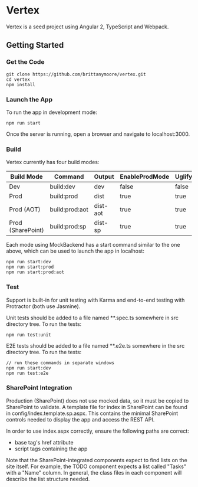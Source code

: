 # Vertex

Vertex is a seed project using Angular 2, TypeScript and Webpack.

## Getting Started

### Get the Code

```
git clone https://github.com/brittanymoore/vertex.git
cd vertex
npm install
```

### Launch the App

To run the app in development mode:

```
npm run start
```

Once the server is running, open a browser and navigate to localhost:3000.

### Build

Vertex currently has four build modes: 

| Build Mode        | Command        | Output   | EnableProdMode | Uglify | AOT     | MockBackend |
| ----------------- | -------------- | -------  | -------------- | ------ | ------- | ----------- |
| Dev               | build:dev      | dev      | false          | false  | false   | true        |
| Prod              | build:prod     | dist     | true           | true   | false   | true        |
| Prod (AOT)        | build:prod:aot | dist-aot | true           | true   | true    | true        |
| Prod (SharePoint) | build:prod:sp  | dist-sp  | true           | true   | false   | false       |

Each mode using MockBackend has a start command similar to the one above, which can be used to launch the app in localhost:

```
npm run start:dev
npm run start:prod
npm run start:prod:aot
```

### Test

Support is built-in for unit testing with Karma and end-to-end testing with Protractor (both use Jasmine).

Unit tests should be added to a file named **.spec.ts somewhere in src directory tree. To run the tests:

```
npm run test:unit
```

E2E tests should be added to a file named **.e2e.ts somewhere in the src directory tree. To run the tests:

```
// run these commands in separate windows
npm run start:dev
npm run test:e2e
```

### SharePoint Integration

Production (SharePoint) does not use mocked data, so it must be copied to SharePoint to validate. A template file for index in 
SharePoint can be found in config/index.template.sp.aspx. This contains the minimal SharePoint controls needed to display the
app and access the REST API.

In order to use index.aspx correctly, ensure the following paths are correct:

* base tag's href attribute
* script tags containing the app

Note that the SharePoint-integrated components expect to find lists on the site itself. For example, the TODO component
expects a list called "Tasks" with a "Name" column. In general, the class files in each component will describe the list structure
needed.








